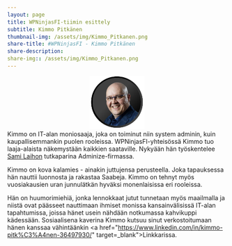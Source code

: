 ```yaml
---
layout: page
title: WPNinjasFI-tiimin esittely
subtitle: Kimmo Pitkänen
thumbnail-img: /assets/img/Kimmo_Pitkanen.png
share-title: #WPNinjasFI - Kimmo Pitkänen
share-description: 
share-img:: /assets/img/Kimmo_Pitkanen.png
---
```

<div align="center">
  <img src="/assets/img/Kimmo_Pitkanen.png" width="25%">
</div>
Kimmo on IT-alan moniosaaja, joka on toiminut niin system adminin, kuin kaupallisemmankin puolen rooleissa. WPNinjasFI-yhteisössä Kimmo tuo laaja-alaista näkemystään kaikkien saataville. Nykyään hän työskentelee <a href="https://wpninjas.fi/sami_laiho/">Sami Laihon</a> tutkaparina Adminize-firmassa.

Kimmo on kova kalamies - ainakin juttujensa perusteella. Joka tapauksessa hän nauttii luonnosta ja rakastaa Saabeja. Kimmo on tehnyt myös vuosiakausien uran junnulätkän hyväksi monenlaisissa eri rooleissa.

Hän on huumorimiehiä, jonka lennokkaat jutut tunnetaan myös maailmalla ja niistä ovat päässeet nauttimaan ihmiset monissa kansainvälisissä IT-alan tapahtumissa, joissa hänet usein nähdään notkumassa kahvikuppi kädessään. Sosiaalisena kaverina Kimmo kutsuu sinut verkostoitumaan hänen kanssaa vähintäänkin <a href="https://www.linkedin.com/in/kimmo-pitk%C3%A4nen-36497930/" target=_blank">Linkkarissa</a>.
